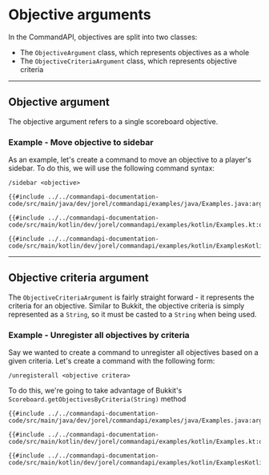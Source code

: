 # Objective arguments

In the CommandAPI, objectives are split into two classes:

- The `ObjectiveArgument` class, which represents objectives as a whole
- The `ObjectiveCriteriaArgument` class, which represents objective criteria

-----

## Objective argument

The objective argument refers to a single scoreboard objective.

<div class="example">

### Example - Move objective to sidebar

As an example, let's create a command to move an objective to a player's sidebar. To do this, we will use the following command syntax:

```mccmd
/sidebar <objective>
```

<div class="multi-pre">

```java,Java
{{#include ../../commandapi-documentation-code/src/main/java/dev/jorel/commandapi/examples/java/Examples.java:argumentObjectives1}}
```

```kotlin,Kotlin
{{#include ../../commandapi-documentation-code/src/main/kotlin/dev/jorel/commandapi/examples/kotlin/Examples.kt:objectiveargument}}
```

```kotlin,Kotlin_DSL
{{#include ../../commandapi-documentation-code/src/main/kotlin/dev/jorel/commandapi/examples/kotlin/ExamplesKotlinDSL.kt:objectiveargument}}
```

</div>

</div>

-----

## Objective criteria argument

The `ObjectiveCriteriaArgument` is fairly straight forward - it represents the criteria for an objective. Similar to Bukkit, the objective criteria is simply represented as a `String`, so it must be casted to a `String` when being used.

<div class="example">

### Example - Unregister all objectives by criteria

Say we wanted to create a command to unregister all objectives based on a given criteria. Let's create a command with the following form:

```mccmd
/unregisterall <objective critera>
```

To do this, we're going to take advantage of Bukkit's `Scoreboard.getObjectivesByCriteria(String)` method

<div class="multi-pre">

```java,Java
{{#include ../../commandapi-documentation-code/src/main/java/dev/jorel/commandapi/examples/java/Examples.java:argumentObjectives2}}
```

```kotlin,Kotlin
{{#include ../../commandapi-documentation-code/src/main/kotlin/dev/jorel/commandapi/examples/kotlin/Examples.kt:objectivecriteriaarguments}}
```

```kotlin,Kotlin_DSL
{{#include ../../commandapi-documentation-code/src/main/kotlin/dev/jorel/commandapi/examples/kotlin/ExamplesKotlinDSL.kt:objectivecriteriaarguments}}
```

</div>

</div>

